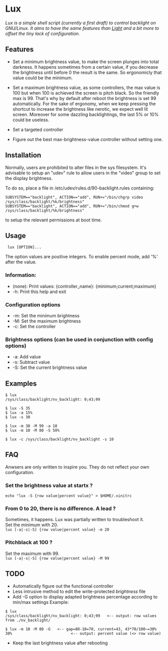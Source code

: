Lux
===

*Lux is a simple shell script (currently a first draft) to control
backlight on GNU/Linux. It aims to have the same features than
[Light](https://github.com/haikarainen/light) and a bit more to offset the tiny
lack of configuration.*

## Features

* Set a minimum brightness value, to make the screen plunges into total darkness.
It happens sometimes from a certain value, if you decrease the brightness until
before 0 the result is the same. So ergonomicly that value could be the minimum.

* Set a maximum brightness value, as some controllers, the max value is 100 but
when 100 is achieved the screen is pitch black. So the friendly max is 99.
That's why by default after reboot the brightness is set 99 automatically.
For the sake of ergonomy, when we keep pressing the shortcut to increase
the brightness like nerotic, we expect well lit screen. Moreover for some
dazzling backlightings, the last 5% or 10% could be useless.

* Set a targeted controller

* Figure out the best max-brightness-value controller without setting one.

## Installation

Normally, users are prohibited to alter files in the sys filesystem. It's advisable to setup an "udev" rule to allow users in the "video" group to set the display brightness.

To do so, place a file in /etc/udev/rules.d/90-backlight.rules containing:

```
SUBSYSTEM=="backlight", ACTION=="add", RUN+="/bin/chgrp video /sys/class/backlight/%k/brightness"
SUBSYSTEM=="backlight", ACTION=="add", RUN+="/bin/chmod g+w /sys/class/backlight/%k/brightness"
```

to setup the relevant permissions at boot time.

## Usage
<code> lux [OPTION]... </code>

The option values are positive integers.
To enable percent mode, add '%' after the value.

### Information:
* (none):	Print values: {controller_name}:  {minimum;current;maximum}
* -h:		Print this help and exit

### Configuration options
* -m:	Set the minimum brightness
* -M:	Set the maximum brightness
* -c:	Set the controller

### Brightness options (can be used in conjunction with config options)
* -a:	Add value
* -s:	Subtract value
* -S:	Set the current brightness value

## Examples
```
$ lux
/sys/class/backlight/nv_backlight: 0;43;99

$ lux -S 35
$ lux -a 15%
$ lux -s 30

$ lux -m 30 -M 99 -a 10
$ lux -m 10 -M 80 -S 50%

$ lux -c /sys/class/backlight/nv_backlight -s 10
```

## FAQ
Anwsers are only written to inspire you. They do not reflect your own configuration.

### Set the brightness value at startx ?
`echo "lux -S {row value|percent value}" > $HOME/.xinitrc`

### From 0 to 20, there is no difference. A lead ?
Sometimes, it happens. Lux was partially written to troubleshoot it.<br>
Set the minimum with 20.<br>
`lux [-a|-s|-S] {row value|percent value} -m 20`

### Pitchblack at 100 ?
Set the maximum with 99.<br>
`lux [-a|-s|-S] {row value|percent value} -M 99`


## TODO

* Automatically figure out the functional controller
* Less intrusive method to edit the write-protected *brightness* file
* Add -G option to display adapted brightness percentage according to min/max settings
Example:
```
$ lux
/sys/class/backlight/nv_backlight: 0;43;99   <-- output: row values from ./nv_backlight/

$ lux -m 10 -M 80 -G   <-- gap=80-10=70, current=43, 43*70/100~=30%
30%                          <-- output: percent value (<> row value)
```
* Keep the last brightness value after rebooting
